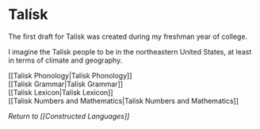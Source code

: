 # Talísk

The first draft for Talísk was created during my freshman year of college.

I imagine the Talísk people to be in the northeastern United States, at least in
terms of climate and geography.

[[Talisk Phonology|Talísk Phonology]]  
[[Talisk Grammar|Talísk Grammar]]  
[[Talisk Lexicon|Talísk Lexicon]]  
[[Talisk Numbers and Mathematics|Talísk Numbers and Mathematics]]  

*Return to [[Constructed Languages]]*
